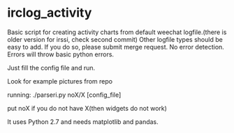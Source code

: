 irclog_activity
===============

Basic script for creating activity charts from default weechat logfile.(there is older version for irssi, check second commit) Other logfile types should be easy to add. If you do so, please submit merge request. No error detection. Errors will throw basic python errors.

Just fill the config file and run.

Look for example pictures from repo

running: ./parseri.py noX/X [config_file]

put noX if you do not have X(then widgets do not work)

It uses Python 2.7 and needs matplotlib and pandas.
